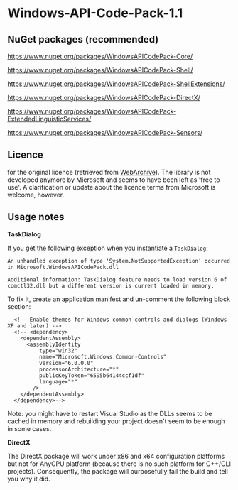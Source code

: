 Windows-API-Code-Pack-1.1
=========================


NuGet packages (recommended)
----------------------------

https://www.nuget.org/packages/WindowsAPICodePack-Core/

https://www.nuget.org/packages/WindowsAPICodePack-Shell/

https://www.nuget.org/packages/WindowsAPICodePack-ShellExtensions/

https://www.nuget.org/packages/WindowsAPICodePack-DirectX/

https://www.nuget.org/packages/WindowsAPICodePack-ExtendedLinguisticServices/

https://www.nuget.org/packages/WindowsAPICodePack-Sensors/

Licence
-------
for the original licence (retrieved from [WebArchive](http://web.archive.org/web/20130717101016/http://archive.msdn.microsoft.com/WindowsAPICodePack/Project/License.aspx)). The library is not developed anymore by Microsoft and seems to have been left as 'free to use'. A clarification or update about the licence terms from Microsoft is welcome, however.
 

Usage notes
-----------

**TaskDialog**

If you get the following exception when you instantiate a `TaskDialog`:

```
An unhandled exception of type 'System.NotSupportedException' occurred in Microsoft.WindowsAPICodePack.dll

Additional information: TaskDialog feature needs to load version 6 of comctl32.dll but a different version is current loaded in memory.
```

To fix it, create an application manifest and un-comment the following block section:

```
  <!-- Enable themes for Windows common controls and dialogs (Windows XP and later) -->
  <!-- <dependency>
    <dependentAssembly>
      <assemblyIdentity
          type="win32"
          name="Microsoft.Windows.Common-Controls"
          version="6.0.0.0"
          processorArchitecture="*"
          publicKeyToken="6595b64144ccf1df"
          language="*"
        />
    </dependentAssembly>
  </dependency>-->
```

Note: you might have to restart Visual Studio as the DLLs seems to be cached in memory and rebuilding your project doesn't seem to be enough in some cases.

**DirectX**

The DirectX package will work under x86 and x64 configuration platforms but not for AnyCPU platform (because there is no such platform for C++/CLI projects). Consequently, the package will purposefully fail the build and tell you why it did.

